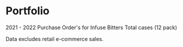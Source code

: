 # Portfolio

2021 - 2022 Purchase Order's for Infuse Bitters
Total cases (12 pack)

Data excludes retail e-commerce sales.
